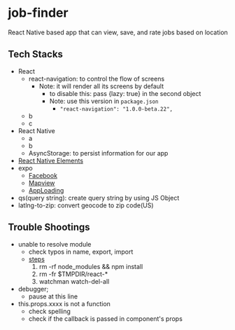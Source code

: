 # job-finder
React Native based app that can view, save, and rate jobs based on location

## Tech Stacks
- React
    - react-navigation: to control the flow of screens
        - Note: it will render all its screens by default
            - to disable this: pass {lazy: true} in the second object
            - Note: use this version in `package.json`
                - `"react-navigation": "1.0.0-beta.22",`
    - b
    - c
- React Native
    - a
    - b
    - AsyncStorage: to persist information for our app
- [React Native Elements](https://github.com/react-native-training/react-native-elements)
- expo
    - [Facebook](https://docs.expo.io/versions/latest/sdk/facebook.html)
    - [Mapview](https://docs.expo.io/versions/latest/sdk/map-view.html)
    - [AppLoading](https://docs.expo.io/versions/latest/sdk/app-loading.html)
- qs(query string): create query string by using JS Object
- latlng-to-zip: convert geocode to zip code(US)

## Trouble Shootings
- unable to resolve module
    - check typos in name, export, import
    - [steps](https://github.com/facebook/react-native/issues/4968)
        1. rm -rf node_modules && npm install
        2. rm -fr $TMPDIR/react-*
        3. watchman watch-del-all
- debugger;
    - pause at this line
- this.props.xxxx is not a function
    - check spelling
    - check if the callback is passed in component's props
